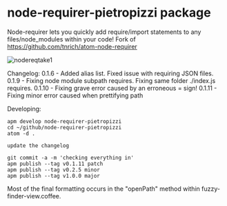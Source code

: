 # node-requirer-pietropizzi package

Node-requirer lets you quickly add require/import statements to any files/node_modules within your code! Fork of https://github.com/tnrich/atom-node-requirer

![nodereqtake1](https://cloud.githubusercontent.com/assets/2730609/15100017/64f52e28-151b-11e6-8f4a-919456864341.gif)

Changelog:
0.1.6 - Added alias list. Fixed issue with requiring JSON files.
0.1.9 - Fixing node module subpath requires. Fixing same folder ./index.js requires.
0.1.10 - Fixing grave error caused by an erroneous = sign!
0.1.11 - Fixing minor error caused when prettifying path

Developing:
```
apm develop node-requirer-pietropizzi
cd ~/github/node-requirer-pietropizzi
atom -d .

update the changelog

git commit -a -m 'checking everything in'
apm publish --tag v0.1.11 patch
apm publish --tag v0.2.5 minor
apm publish --tag v1.0.0 major
```
Most of the final formatting occurs in the "openPath" method within fuzzy-finder-view.coffee.
